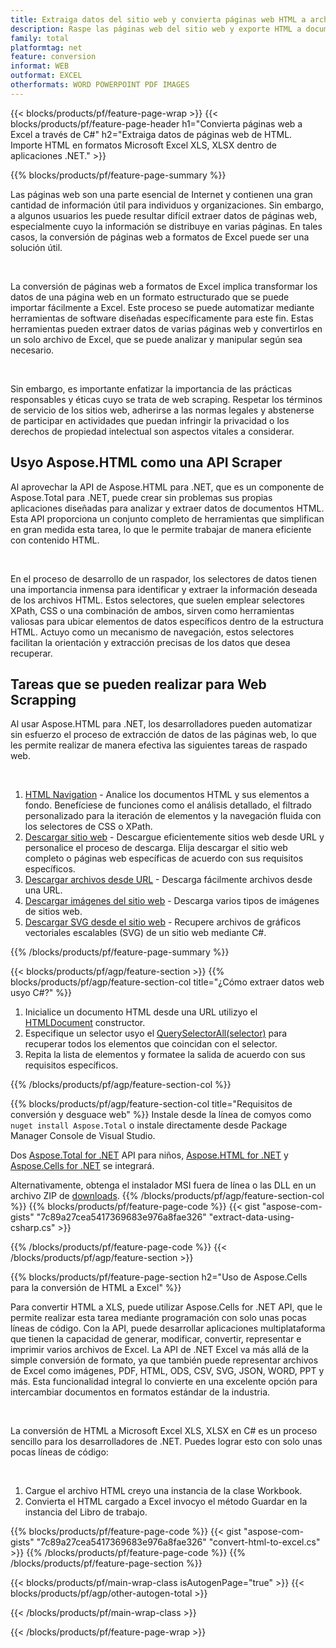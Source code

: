 ```yaml
---
title: Extraiga datos del sitio web y convierta páginas web HTML a archivos de Excel usyo C#
description: Raspe las páginas web del sitio web y exporte HTML a documentos de Microsoft Excel. Desarrolle aplicaciones .NET para raspar datos de sitios web en formatos XLS, XLSX.
family: total
platformtag: net
feature: conversion
informat: WEB
outformat: EXCEL
otherformats: WORD POWERPOINT PDF IMAGES
---
```

{{< blocks/products/pf/feature-page-wrap >}}
{{< blocks/products/pf/feature-page-header h1="Convierta páginas web a Excel a través de C#" h2="Extraiga datos de páginas web de HTML. Importe HTML en formatos Microsoft Excel XLS, XLSX dentro de aplicaciones .NET." >}}

{{% blocks/products/pf/feature-page-summary %}}

<p>Las páginas web son una parte esencial de Internet y contienen una gran cantidad de información útil para individuos y organizaciones. Sin embargo, a algunos usuarios les puede resultar difícil extraer datos de páginas web, especialmente cuyo la información se distribuye en varias páginas. En tales casos, la conversión de páginas web a formatos de Excel puede ser una solución útil.</p><br />
<p>La conversión de páginas web a formatos de Excel implica transformar los datos de una página web en un formato estructurado que se puede importar fácilmente a Excel. Este proceso se puede automatizar mediante herramientas de software diseñadas específicamente para este fin. Estas herramientas pueden extraer datos de varias páginas web y convertirlos en un solo archivo de Excel, que se puede analizar y manipular según sea necesario.</p><br />

<p>Sin embargo, es importante enfatizar la importancia de las prácticas responsables y éticas cuyo se trata de web scraping. Respetar los términos de servicio de los sitios web, adherirse a las normas legales y abstenerse de participar en actividades que puedan infringir la privacidad o los derechos de propiedad intelectual son aspectos vitales a considerar.</p>

<h2 class="heading-border">Usyo Aspose.HTML como una API Scraper</h2>

<p>Al aprovechar la API de Aspose.HTML para .NET, que es un componente de Aspose.Total para .NET, puede crear sin problemas sus propias aplicaciones diseñadas para analizar y extraer datos de documentos HTML. Esta API proporciona un conjunto completo de herramientas que simplifican en gran medida esta tarea, lo que le permite trabajar de manera eficiente con contenido HTML.</p><br />

<p>En el proceso de desarrollo de un raspador, los selectores de datos tienen una importancia inmensa para identificar y extraer la información deseada de los archivos HTML. Estos selectores, que suelen emplear selectores XPath, CSS o una combinación de ambos, sirven como herramientas valiosas para ubicar elementos de datos específicos dentro de la estructura HTML. Actuyo como un mecanismo de navegación, estos selectores facilitan la orientación y extracción precisas de los datos que desea recuperar.</p>

<h2 class="heading-border">Tareas que se pueden realizar para Web Scrapping</h2>

<p>Al usar Aspose.HTML para .NET, los desarrolladores pueden automatizar sin esfuerzo el proceso de extracción de datos de las páginas web, lo que les permite realizar de manera efectiva las siguientes tareas de raspado web.</p><br />

1. [HTML Navigation](https://docs.aspose.com/html/net/html-navigation/) - Analice los documentos HTML y sus elementos a fondo. Benefíciese de funciones como el análisis detallado, el filtrado personalizado para la iteración de elementos y la navegación fluida con los selectores de CSS o XPath.
2. [Descargar sitio web](https://docs.aspose.com/html/net/download-website/) - Descargue eficientemente sitios web desde URL y personalice el proceso de descarga. Elija descargar el sitio web completo o páginas web específicas de acuerdo con sus requisitos específicos.
3. [Descargar archivos desde URL](https://docs.aspose.com/html/net/download-file-from-url/) - Descarga fácilmente archivos desde una URL.
4. [Descargar imágenes del sitio web](https://docs.aspose.com/html/net/download-images-from-website/) - Descarga varios tipos de imágenes de sitios web.
5. [Descargar SVG desde el sitio web](https://docs.aspose.com/html/net/download-svg-from-website/) - Recupere archivos de gráficos vectoriales escalables (SVG) de un sitio web mediante C#.

{{% /blocks/products/pf/feature-page-summary  %}}

{{< blocks/products/pf/agp/feature-section >}}
{{% blocks/products/pf/agp/feature-section-col title="¿Cómo extraer datos web usyo C#?" %}}

1. Inicialice un documento HTML desde una URL utilizyo el [HTMLDocument](https://reference.aspose.com/html/net/aspose.html/htmldocument/htmldocument/) constructor.
2. Especifique un selector usyo el [QuerySelectorAll(selector)](https://reference.aspose.com/html/net/aspose.html.dom/document/queryselectorall/) para recuperar todos los elementos que coincidan con el selector.
3. Repita la lista de elementos y formatee la salida de acuerdo con sus requisitos específicos.
 
{{% /blocks/products/pf/agp/feature-section-col %}}

{{% blocks/products/pf/agp/feature-section-col title="Requisitos de conversión y desguace web" %}}
Instale desde la línea de comyos como ```nuget install Aspose.Total``` o instale directamente desde Package Manager Console de Visual Studio.

Dos [Aspose.Total for .NET](https://products.aspose.com/total/net/) API para niños, [Aspose.HTML for .NET](https://products.aspose.com/html/net/) y [Aspose.Cells for .NET](https://products.aspose.com/cells/net/) se integrará.

Alternativamente, obtenga el instalador MSI fuera de línea o las DLL en un archivo ZIP de [downloads](https://releases.aspose.com/total/net).
{{% /blocks/products/pf/agp/feature-section-col %}}
{{% blocks/products/pf/feature-page-code %}}
{{< gist "aspose-com-gists" "7c89a27cea5417369683e976a8fae326" "extract-data-using-csharp.cs" >}}

{{% /blocks/products/pf/feature-page-code %}}
{{< /blocks/products/pf/agp/feature-section >}}

{{% blocks/products/pf/feature-page-section  h2="Uso de Aspose.Cells para la conversión de HTML a Excel" %}}
<p>Para convertir HTML a XLS, puede utilizar Aspose.Cells for .NET API, que le permite realizar esta tarea mediante programación con solo unas pocas líneas de código. Con la API, puede desarrollar aplicaciones multiplataforma que tienen la capacidad de generar, modificar, convertir, representar e imprimir varios archivos de Excel. La API de .NET Excel va más allá de la simple conversión de formato, ya que también puede representar archivos de Excel como imágenes, PDF, HTML, ODS, CSV, SVG, JSON, WORD, PPT y más. Esta funcionalidad integral lo convierte en una excelente opción para intercambiar documentos en formatos estándar de la industria.</p><br />

<p>La conversión de HTML a Microsoft Excel XLS, XLSX en C# es un proceso sencillo para los desarrolladores de .NET. Puedes lograr esto con solo unas pocas líneas de código:</p><br />

1. Cargue el archivo HTML creyo una instancia de la clase Workbook.
1. Convierta el HTML cargado a Excel invocyo el método Guardar en la instancia del Libro de trabajo.

{{% blocks/products/pf/feature-page-code %}}
{{< gist "aspose-com-gists" "7c89a27cea5417369683e976a8fae326" "convert-html-to-excel.cs" >}}
{{% /blocks/products/pf/feature-page-code  %}}
{{% /blocks/products/pf/feature-page-section %}}

{{< blocks/products/pf/main-wrap-class isAutogenPage="true" >}}
{{< blocks/products/pf/agp/other-autogen-total >}}

{{< /blocks/products/pf/main-wrap-class >}}

{{< /blocks/products/pf/feature-page-wrap >}}